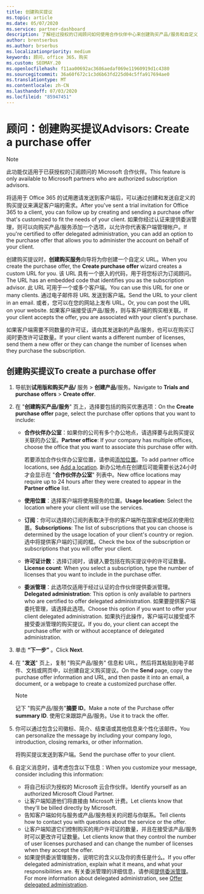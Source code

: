 ```yaml
---
title: 创建购买提议
ms.topic: article
ms.date: 05/07/2020
ms.service: partner-dashboard
description: 了解经过授权的订阅顾问如何使用合作伙伴中心来创建购买产品/服务和自定义 URL，使其包含在 Office 365 试用邀请中。
author: brentserbus
ms.author: brserbus
ms.localizationpriority: medium
keywords: 顾问，office 365，购买
ms.custom: SEOMAY.20
ms.openlocfilehash: f11aa00692ac3686aedaf069e11960919d1c4380
ms.sourcegitcommit: 36a60f672c1c3d6b63fd225d04c5ffa917694ae0
ms.translationtype: MT
ms.contentlocale: zh-CN
ms.lasthandoff: 07/03/2020
ms.locfileid: "85947451"
---
```

# <a name="advisors-create-a-purchase-offer"></a><span data-ttu-id="4b8d4-104">顾问：创建购买提议</span><span class="sxs-lookup"><span data-stu-id="4b8d4-104">Advisors: Create a purchase offer</span></span>

> [!NOTE]
> <span data-ttu-id="4b8d4-105">此功能仅适用于已获授权的订阅顾问的 Microsoft 合作伙伴。</span><span class="sxs-lookup"><span data-stu-id="4b8d4-105">This feature is only available to Microsoft partners who are authorized subscription advisors.</span></span>

<span data-ttu-id="4b8d4-106">将适用于 Office 365 的试用邀请发送到客户端后，可以通过创建和发送自定义的购买提议来满足客户端的需求。</span><span class="sxs-lookup"><span data-stu-id="4b8d4-106">After you've sent a trial invitation for Office 365 to a client, you can follow up by creating and sending a purchase offer that's customized to fit the needs of your client.</span></span> <span data-ttu-id="4b8d4-107">如果你经过认证来提供委派管理，则可以向购买产品/服务添加一个选项，以允许你代表客户端管理帐户。</span><span class="sxs-lookup"><span data-stu-id="4b8d4-107">If you're certified to offer delegated administration, you can add an option to the purchase offer that allows you to administer the account on behalf of your client.</span></span>

<span data-ttu-id="4b8d4-108">创建购买提议时，**创建购买服务**向导将为你创建一个自定义 URL。</span><span class="sxs-lookup"><span data-stu-id="4b8d4-108">When you create the purchase offer, the **Create purchase offer** wizard creates a custom URL for you.</span></span> <span data-ttu-id="4b8d4-109">该 URL 具有一个嵌入的代码，用于将您标识为订阅顾问。</span><span class="sxs-lookup"><span data-stu-id="4b8d4-109">The URL has an embedded code that identifies you as the subscription advisor.</span></span> <span data-ttu-id="4b8d4-110">此 URL 可用于一个或多个客户端。</span><span class="sxs-lookup"><span data-stu-id="4b8d4-110">You can use this URL for one or many clients.</span></span> <span data-ttu-id="4b8d4-111">通过电子邮件将 URL 发送到客户端。</span><span class="sxs-lookup"><span data-stu-id="4b8d4-111">Send the URL to your client in an email.</span></span> <span data-ttu-id="4b8d4-112">或者，您可以在您的网站上发布 URL。</span><span class="sxs-lookup"><span data-stu-id="4b8d4-112">Or, you can post the URL on your website.</span></span> <span data-ttu-id="4b8d4-113">如果客户端接受该产品/服务，则与客户端的购买相关联。</span><span class="sxs-lookup"><span data-stu-id="4b8d4-113">If your client accepts the offer, you are associated with your client's purchase.</span></span>

<span data-ttu-id="4b8d4-114">如果客户端需要不同数量的许可证，请向其发送新的产品/服务，也可以在购买订阅时更改许可证数量。</span><span class="sxs-lookup"><span data-stu-id="4b8d4-114">If your client wants a different number of licenses, send them a new offer or they can change the number of licenses when they purchase the subscription.</span></span>

## <a name="to-create-a-purchase-offer"></a><span data-ttu-id="4b8d4-115">创建购买提议</span><span class="sxs-lookup"><span data-stu-id="4b8d4-115">To create a purchase offer</span></span>

1. <span data-ttu-id="4b8d4-116">导航到**试用版和购买产品/** 服务  >  **创建产品**/服务。</span><span class="sxs-lookup"><span data-stu-id="4b8d4-116">Navigate to **Trials and purchase offers** > **Create offer**.</span></span>

2. <span data-ttu-id="4b8d4-117">在 "**创建购买产品/服务**" 页上，选择要包括的购买优惠选项：</span><span class="sxs-lookup"><span data-stu-id="4b8d4-117">On the **Create purchase offer** page, select the purchase offer options that you want to include:</span></span>

    - <span data-ttu-id="4b8d4-118">**合作伙伴办公室**：如果你的公司有多个办公地点，请选择要与此购买提议关联的办公室。</span><span class="sxs-lookup"><span data-stu-id="4b8d4-118">**Partner office**: If your company has multiple offices, choose the office that you want to associate this purchase offer with.</span></span>

        <span data-ttu-id="4b8d4-119">若要添加合作伙伴办公室位置，请参阅[添加位置](manage-locations.md)。</span><span class="sxs-lookup"><span data-stu-id="4b8d4-119">To add partner office locations, see [Add a location](manage-locations.md).</span></span> <span data-ttu-id="4b8d4-120">新办公地点在创建后可能需要长达24小时才会显示在 "**合作伙伴办公室**" 列表中。</span><span class="sxs-lookup"><span data-stu-id="4b8d4-120">New office locations may require up to 24 hours after they were created to appear in the **Partner office** list.</span></span>

    - <span data-ttu-id="4b8d4-121">**使用位置**：选择客户端将使用服务的位置。</span><span class="sxs-lookup"><span data-stu-id="4b8d4-121">**Usage location**: Select the location where your client will use the services.</span></span>
    - <span data-ttu-id="4b8d4-122">**订阅**：你可以选择的订阅列表取决于你的客户端所在国家或地区的使用位置。</span><span class="sxs-lookup"><span data-stu-id="4b8d4-122">**Subscriptions**: The list of subscriptions that you can choose is determined by the usage location of your client's country or region.</span></span> <span data-ttu-id="4b8d4-123">选中将提供客户端的订阅的框。</span><span class="sxs-lookup"><span data-stu-id="4b8d4-123">Check the box of the subscription or subscriptions that you will offer your client.</span></span>
    - <span data-ttu-id="4b8d4-124">**许可证计数**：选择订阅时，请键入要包括在购买提议中的许可证数量。</span><span class="sxs-lookup"><span data-stu-id="4b8d4-124">**License count**: When you select a subscription, type the number of licenses that you want to include in the purchase offer.</span></span>
    - <span data-ttu-id="4b8d4-125">**委派管理**：此选项仅适用于经过认证的合作伙伴提供委派管理。</span><span class="sxs-lookup"><span data-stu-id="4b8d4-125">**Delegated administration**: This option is only available to partners who are certified to offer delegated administration.</span></span> <span data-ttu-id="4b8d4-126">如果要提供客户端委托管理，请选择此选项。</span><span class="sxs-lookup"><span data-stu-id="4b8d4-126">Choose this option if you want to offer your client delegated administration.</span></span> <span data-ttu-id="4b8d4-127">如果执行此操作，客户端可以接受或不接受委派管理的购买提议。</span><span class="sxs-lookup"><span data-stu-id="4b8d4-127">If you do, your client can accept the purchase offer with or without acceptance of delegated administration.</span></span>

3. <span data-ttu-id="4b8d4-128">单击 **“下一步”** 。</span><span class="sxs-lookup"><span data-stu-id="4b8d4-128">Click **Next**.</span></span>

4. <span data-ttu-id="4b8d4-129">在 "**发送**" 页上，复制 "购买产品/服务" 信息和 URL，然后将其粘贴到电子邮件、文档或网页中，以创建自定义购买提议。</span><span class="sxs-lookup"><span data-stu-id="4b8d4-129">On the **Send** page, copy the purchase offer information and URL, and then paste it into an email, a document, or a webpage to create a customized purchase offer.</span></span>

    > [!NOTE]
    > <span data-ttu-id="4b8d4-130">记下 "购买产品/服务"**摘要 ID**。</span><span class="sxs-lookup"><span data-stu-id="4b8d4-130">Make a note of the Purchase offer **summary ID**.</span></span> <span data-ttu-id="4b8d4-131">使用它来跟踪产品/服务。</span><span class="sxs-lookup"><span data-stu-id="4b8d4-131">Use it to track the offer.</span></span>

5. <span data-ttu-id="4b8d4-132">你可以通过包含公司徽标、简介、结束语或其他信息来个性化该邮件。</span><span class="sxs-lookup"><span data-stu-id="4b8d4-132">You can personalize the message by including your company logo, introduction, closing remarks, or other information.</span></span>

    <span data-ttu-id="4b8d4-133">将购买提议发送到客户端。</span><span class="sxs-lookup"><span data-stu-id="4b8d4-133">Send the purchase offer to your client.</span></span>

6. <span data-ttu-id="4b8d4-134">自定义消息时，请考虑包含以下信息：</span><span class="sxs-lookup"><span data-stu-id="4b8d4-134">When you customize your message, consider including this information:</span></span>

    - <span data-ttu-id="4b8d4-135">将自己标识为授权的 Microsoft 云合作伙伴。</span><span class="sxs-lookup"><span data-stu-id="4b8d4-135">Identify yourself as an authorized Microsoft Cloud Partner.</span></span>
    - <span data-ttu-id="4b8d4-136">让客户端知道他们将直接由 Microsoft 计费。</span><span class="sxs-lookup"><span data-stu-id="4b8d4-136">Let clients know that they'll be billed directly by Microsoft.</span></span>
    - <span data-ttu-id="4b8d4-137">告知客户端如何与服务或产品/服务相关的问题与你联系。</span><span class="sxs-lookup"><span data-stu-id="4b8d4-137">Tell clients how to contact you with questions about the service or the offer.</span></span>
    - <span data-ttu-id="4b8d4-138">让客户端知道它们控制购买的用户许可证的数量，并且在接受该产品/服务时可以更改许可证数量。</span><span class="sxs-lookup"><span data-stu-id="4b8d4-138">Let clients know that they control the number of user licenses purchased and can change the number of licenses when they accept the offer.</span></span>
    - <span data-ttu-id="4b8d4-139">如果提供委派管理服务，说明它的含义以及你的责任是什么。</span><span class="sxs-lookup"><span data-stu-id="4b8d4-139">If you offer delegated administration, explain what it means, and what your responsibilities are.</span></span> <span data-ttu-id="4b8d4-140">有关委派管理的详细信息，请参阅[提供委派管理](customers-revoke-admin-privileges.md)。</span><span class="sxs-lookup"><span data-stu-id="4b8d4-140">For more information about delegated administration, see [Offer delegated administration](customers-revoke-admin-privileges.md).</span></span>
